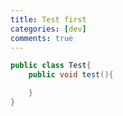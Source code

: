 ```yaml
---
title: Test first
categories: [dev]
comments: true
---
```


```java
public class Test{
    public void test(){

    }
}
```